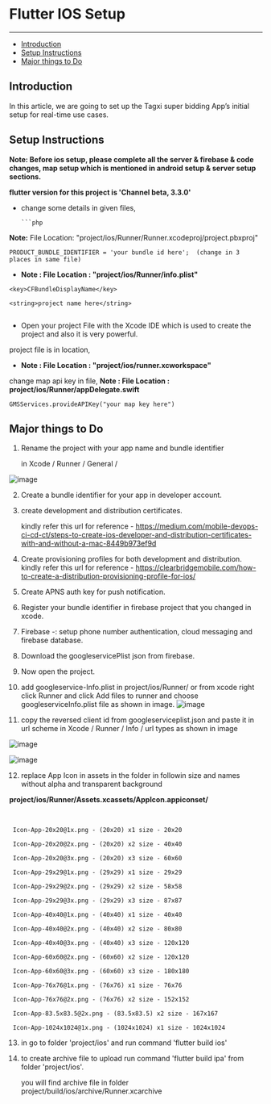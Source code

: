 # Flutter IOS Setup

---

- [Introduction](#section-1)
- [Setup Instructions](#section-2)
- [Major things to Do](#section-3)



<a name="section-1"></a>
## Introduction
In this article, we are going to set up the Tagxi super bidding App’s initial setup for real-time use cases. 

<a name="section-2"></a>
## Setup Instructions

<strong> Note: Before ios setup, please complete all the server & firebase & code changes, map setup which is mentioned in android setup & server setup sections. </strong>

<strong> flutter version for this project is 'Channel beta, 3.3.0'</strong>


* change some details in given files,

      ```php
<strong>Note:</strong> File Location: "project/ios/Runner/Runner.xcodeproj/project.pbxproj"


```flutter
PRODUCT_BUNDLE_IDENTIFIER = 'your bundle id here';  (change in 3 places in same file)
```

*  <strong> Note : File Location : "project/ios/Runner/info.plist" </strong>

```flutter
<key>CFBundleDisplayName</key>

<string>project name here</string>


```

* Open your project File with the Xcode IDE which is used to create the project and also it is very powerful.


project file is in location, 

*  <strong> Note : File Location : "project/ios/runner.xcworkspace" </strong>

change map api key in file, <strong> Note : File Location :  project/ios/Runner/appDelegate.swift </strong>

```flutter
GMSServices.provideAPIKey("your map key here")

```
<a name="section-3"></a>
## Major things to Do 

1. Rename the project with your app name and bundle identifier

    in Xcode / Runner / General /

![image](../../images/flutter-doc/rename-project.png)


2. Create a bundle identifier for your app in developer account.


3. create development and distribution certificates.
    
    kindly refer this url for reference - https://medium.com/mobile-devops-ci-cd-ct/steps-to-create-ios-developer-and-distribution-certificates-with-and-without-a-mac-8449b973ef9d


4. Create provisioning profiles for both development and distribution.
    kindly refer this url for reference - https://clearbridgemobile.com/how-to-create-a-distribution-provisioning-profile-for-ios/

5. Create APNS auth key for push notification.


6. Register your bundle identifier in firebase project that you changed in xcode.


7. Firebase -: setup phone number authentication, cloud messaging and firebase database.


8. Download the googleservicePlist json from firebase.
    

9. Now open the project.


10. add googleservice-Info.plist in project/ios/Runner/ or from xcode right click Runner and click Add files to runner and choose googleserviceInfo.plist file as shown in image.
![image](../../images/flutter-doc/replace-google-services.png)



11. copy the reversed client id from googleserviceplist.json and paste it in url scheme in Xcode / Runner / Info / url types as shown in image

![image](../../images/flutter-doc/copy-google-info-id.png)

![image](../../images/flutter-doc/configure-google-info.png)


12. replace App Icon in assets in the folder in followin size and names without alpha and transparent background


<strong>  project/ios/Runner/Assets.xcassets/AppIcon.appiconset/ </strong>

<br>
  
   	 Icon-App-20x20@1x.png - (20x20) x1 size - 20x20

     Icon-App-20x20@2x.png - (20x20) x2 size - 40x40

     Icon-App-20x20@3x.png - (20x20) x3 size - 60x60

     Icon-App-29x29@1x.png - (29x29) x1 size - 29x29

     Icon-App-29x29@2x.png - (29x29) x2 size - 58x58

     Icon-App-29x29@3x.png - (29x29) x3 size - 87x87

     Icon-App-40x40@1x.png - (40x40) x1 size - 40x40

     Icon-App-40x40@2x.png - (40x40) x2 size - 80x80

     Icon-App-40x40@3x.png - (40x40) x3 size - 120x120

     Icon-App-60x60@2x.png - (60x60) x2 size - 120x120

     Icon-App-60x60@3x.png - (60x60) x3 size - 180x180

     Icon-App-76x76@1x.png - (76x76) x1 size - 76x76

     Icon-App-76x76@2x.png - (76x76) x2 size - 152x152

     Icon-App-83.5x83.5@2x.png - (83.5x83.5) x2 size - 167x167

     Icon-App-1024x1024@1x.png - (1024x1024) x1 size - 1024x1024


13. in go to folder 'project/ios' and run command 'flutter build ios'


14. to create archive file to upload run command 'flutter build ipa' from folder 'project/ios'.

     

      you will find archive file in folder project/build/ios/archive/Runner.xcarchive




